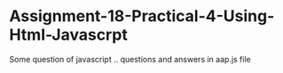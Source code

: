 # Assignment-18-Practical-4-Using-Html-Javascrpt
Some question of javascript ..
questions and answers in aap.js file
